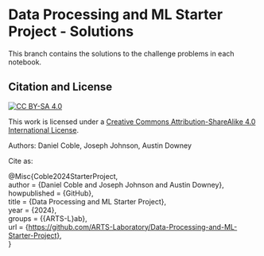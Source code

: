 # Data Processing and ML Starter Project - Solutions

This branch contains the solutions to the challenge problems in each notebook.

## Citation and License
[![CC BY-SA 4.0][cc-by-sa-shield]][cc-by-sa]

This work is licensed under a
[Creative Commons Attribution-ShareAlike 4.0 International License][cc-by-sa].

[cc-by-sa]: http://creativecommons.org/licenses/by-sa/4.0/
[cc-by-sa-image]: https://licensebuttons.net/l/by-sa/4.0/88x31.png
[cc-by-sa-shield]: https://img.shields.io/badge/License-CC%20BY--SA%204.0-lightgrey.svg

Authors: Daniel Coble, Joseph Johnson, Austin Downey

Cite as:

@Misc{Coble2024StarterProject,   
  author = {Daniel Coble and Joseph Johnson and Austin Downey},   
  howpublished = {GitHub},  
  title  = {Data Processing and ML Starter Project},   
  year   = {2024},  
  groups = {{ARTS-L}ab},    
  url    = {https://github.com/ARTS-Laboratory/Data-Processing-and-ML-Starter-Project},    
}



